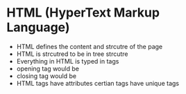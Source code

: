 # HTML (HyperText Markup Language)

- HTML defines the content and strcutre of the page
- HTML is strcutred to be in tree strcutre
- Everything in HTML is typed in tags
- opening tag would be <tag> 
- closing tag would be </tag>
- HTML tags have attributes certian tags have unique tags